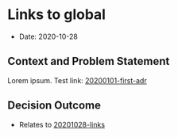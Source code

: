 # Links to global

- Date: 2020-10-28

## Context and Problem Statement

Lorem ipsum. Test link: [20200101-first-adr](../../docs/adr/20200101-first-adr.md)

## Decision Outcome

- Relates to [20201028-links](../../docs/adr/20201028-links.md)
